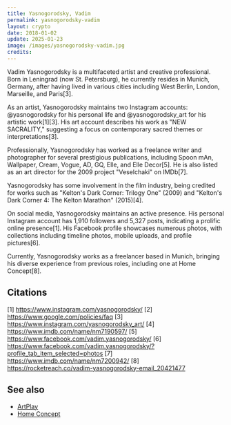 ```yaml
---
title: Yasnogorodsky, Vadim
permalink: yasnogorodsky-vadim
layout: crypto
date: 2018-01-02
update: 2025-01-23
image: /images/yasnogorodsky-vadim.jpg
credits:
---
```


Vadim Yasnogorodsky is a multifaceted artist and creative professional. Born in Leningrad (now St. Petersburg), he currently resides in Munich, Germany, after having lived in various cities including West Berlin, London, Marseille, and Paris[3].

As an artist, Yasnogorodsky maintains two Instagram accounts: @yasnogorodsky for his personal life and @yasnogorodsky_art for his artistic work[1][3]. His art account describes his work as "NEW SACRALITY," suggesting a focus on contemporary sacred themes or interpretations[3].

Professionally, Yasnogorodsky has worked as a freelance writer and photographer for several prestigious publications, including Spoon mAn, Wallpaper, Cream, Vogue, AD, GQ, Elle, and Elle Decor[5]. He is also listed as an art director for the 2009 project "Veselchaki" on IMDb[7].

Yasnogorodsky has some involvement in the film industry, being credited for works such as "Kelton's Dark Corner: Trilogy One" (2009) and "Kelton's Dark Corner 4: The Kelton Marathon" (2015)[4].

On social media, Yasnogorodsky maintains an active presence. His personal Instagram account has 1,910 followers and 5,327 posts, indicating a prolific online presence[1]. His Facebook profile showcases numerous photos, with collections including timeline photos, mobile uploads, and profile pictures[6].

Currently, Yasnogorodsky works as a freelancer based in Munich, bringing his diverse experience from previous roles, including one at Home Concept[8].

## Citations

[1] https://www.instagram.com/yasnogorodsky/
[2] https://www.google.com/policies/faq
[3] https://www.instagram.com/yasnogorodsky_art/
[4] https://www.imdb.com/name/nm7190597/
[5] https://www.facebook.com/vadim.yasnogorodsky/
[6] https://www.facebook.com/vadim.yasnogorodsky/?profile_tab_item_selected=photos
[7] https://www.imdb.com/name/nm7200942/
[8] https://rocketreach.co/vadim-yasnogorodsky-email_20421477

## See also

+ [ArtPlay](artplay)
+ [Home Concept](home-concept)
